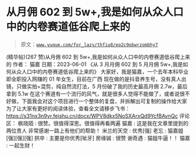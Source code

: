 # 从月佣 602 到 5w+,我是如何从众人口中的内卷赛道低谷爬上来的

> 原文：[`www.yuque.com/for_lazy/thfiu8/eo2c9obwrzombhy7`](https://www.yuque.com/for_lazy/thfiu8/eo2c9obwrzombhy7)

<ne-h2 id="1b21739e" data-lake-id="1b21739e"><ne-heading-ext><ne-heading-anchor></ne-heading-anchor><ne-heading-fold></ne-heading-fold></ne-heading-ext><ne-heading-content><ne-text id="ue051aa2b">(精华帖)(267 赞)从月佣 602 到 5w+,我是如何从众人口中的内卷赛道低谷爬上来的</ne-text></ne-heading-content></ne-h2> <ne-p id="u0a268da7" data-lake-id="u0a268da7"><ne-text id="udd0f9941">作者： 猫嘉</ne-text></ne-p> <ne-p id="u2e67b7ea" data-lake-id="u2e67b7ea"><ne-text id="u5809752b">日期：2023-06-01</ne-text></ne-p> <ne-p id="ub748aef8" data-lake-id="ub748aef8"><ne-text id="u12baebb0">《从 3 月月佣 602 到 5 月月佣 5w+,我是如何从众人口中的内卷赛道低谷爬上来的》</ne-text></ne-p> <ne-p id="u9fd3e803" data-lake-id="u9fd3e803"><ne-text id="u74a78278">大家好，我是猫嘉，一个去年本科毕业即全职投入网赚的 01 年女生，目前在广西</ne-text></ne-p> <ne-p id="uf460a2f3" data-lake-id="uf460a2f3"><ne-text id="u18063005">现在做的是抖音养生号，没有真人出镜，只做实拍+混剪，纯自然流打法，5 月份破了我的历史最高月佣 2.7w，最后拿到 5.1w</ne-text></ne-p> <ne-p id="u31f5cea0" data-lake-id="u31f5cea0"><ne-text id="u84c082f1">在这个赛道有一个流行的风气，就是很多人觉得不能做了，或者说很不好做，下面我会对这个项目进行一个整体的复盘，并拆解出可复制的操作给大家</ne-text></ne-p> <ne-p id="u6a11045b" data-lake-id="u6a11045b"><ne-text id="u19b12856">为了让大家有更好的阅读体验，查看全文请移步飞书：</ne-text> [<ne-text id="ue6cd5af1">https://s31nx3n9vr.feishu.cn/docx/WPV8dkx5NoSXArxQd9YcfBAvnQc</ne-text>](https://s31nx3n9vr.feishu.cn/docx/WPV8dkx5NoSXArxQd9YcfBAvnQc)</ne-p> <ne-hole id="uc9d567b5" data-lake-id="uc9d567b5"><ne-card data-card-name="hr" data-card-type="block" id="qDmRw" data-event-boundary="card"><ne-p id="ud82e4c03" data-lake-id="ud82e4c03"><ne-text id="u965014e4">评论区：</ne-text></ne-p> <ne-p id="ue8cc7334" data-lake-id="ue8cc7334"><ne-text id="u1ea04c70">枫晓陌 : 很赞。很值得深思。很值得再看两遍</ne-text> <ne-text id="u16935211">猫嘉 : 这是我在文章里提到的两位贵人</ne-text> <ne-text id="u738ebcc6">非常感谢一路上有他们的帮助！</ne-text> <ne-text id="u3d20f258">米兰的天空 : 优秀[强]</ne-text> <ne-text id="uc33f4553">老忘 : 猫嘉姐[强][强][强]</ne-text> <ne-text id="u6f246fdd">拱卒 : 主要是你优秀[呲牙]</ne-text> <ne-text id="u8c509dec">房缘铖 : 很赞</ne-text> <ne-text id="uc9d57709">谢奇遇 : 猫姐牛逼！！</ne-text> <ne-text id="ub3328846">猫嘉 : 一起生财！</ne-text></ne-p></ne-card></ne-hole>
